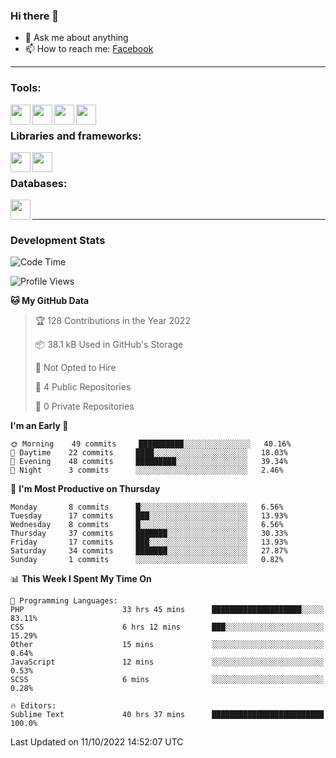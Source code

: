 ### Hi there 👋

<!-- - 🔭 I’m currently working on [huyviet] -->
- 💬 Ask me about anything
- 📫 How to reach me: [Facebook]
<!-- - ⚡ Fun fact: abc -->

---

### Tools:
<img align='left' height="32" width="32" src="https://cdn.jsdelivr.net/npm/simple-icons@4.8.0/icons/phpstorm.svg" />
<img align='left' height="32" width="32" src="https://cdn.jsdelivr.net/npm/simple-icons@4.8.0/icons/sublimetext.svg" />
<img align='left' height="32" width="32" src="https://cdn.jsdelivr.net/npm/simple-icons@4.8.0/icons/laragon.svg" />
<img align='left' height="32" width="32" src="https://cdn.jsdelivr.net/npm/simple-icons@4.8.0/icons/xampp.svg" />
<br>

### Libraries and frameworks:
<img align='left' height="32" width="32" src="https://cdn.jsdelivr.net/npm/simple-icons@4.8.0/icons/laravel.svg" />
<img align='left' height="32" width="32" src="https://cdn.jsdelivr.net/npm/simple-icons@4.8.0/icons/jquery.svg" />
<br>

### Databases:
<img align='left' height="32" width="32" src="https://cdn.jsdelivr.net/npm/simple-icons@4.8.0/icons/mysql.svg" />
<br>

---
### Development Stats
<!--START_SECTION:waka-->
![Code Time](http://img.shields.io/badge/Code%20Time-201%20hrs%2015%20mins-blue)

![Profile Views](http://img.shields.io/badge/Profile%20Views-0-blue)

**🐱 My GitHub Data** 

> 🏆 128 Contributions in the Year 2022
 > 
> 📦 38.1 kB Used in GitHub's Storage 
 > 
> 🚫 Not Opted to Hire
 > 
> 📜 4 Public Repositories 
 > 
> 🔑 0 Private Repositories  
 > 
**I'm an Early 🐤** 

```text
🌞 Morning    49 commits     ██████████░░░░░░░░░░░░░░░   40.16% 
🌆 Daytime    22 commits     ████░░░░░░░░░░░░░░░░░░░░░   18.03% 
🌃 Evening    48 commits     █████████░░░░░░░░░░░░░░░░   39.34% 
🌙 Night      3 commits      ░░░░░░░░░░░░░░░░░░░░░░░░░   2.46%

```
📅 **I'm Most Productive on Thursday** 

```text
Monday       8 commits      █░░░░░░░░░░░░░░░░░░░░░░░░   6.56% 
Tuesday      17 commits     ███░░░░░░░░░░░░░░░░░░░░░░   13.93% 
Wednesday    8 commits      █░░░░░░░░░░░░░░░░░░░░░░░░   6.56% 
Thursday     37 commits     ███████░░░░░░░░░░░░░░░░░░   30.33% 
Friday       17 commits     ███░░░░░░░░░░░░░░░░░░░░░░   13.93% 
Saturday     34 commits     ███████░░░░░░░░░░░░░░░░░░   27.87% 
Sunday       1 commits      ░░░░░░░░░░░░░░░░░░░░░░░░░   0.82%

```


📊 **This Week I Spent My Time On** 

```text
💬 Programming Languages: 
PHP                      33 hrs 45 mins      ████████████████████░░░░░   83.11% 
CSS                      6 hrs 12 mins       ███░░░░░░░░░░░░░░░░░░░░░░   15.29% 
Other                    15 mins             ░░░░░░░░░░░░░░░░░░░░░░░░░   0.64% 
JavaScript               12 mins             ░░░░░░░░░░░░░░░░░░░░░░░░░   0.53% 
SCSS                     6 mins              ░░░░░░░░░░░░░░░░░░░░░░░░░   0.28%

🔥 Editors: 
Sublime Text             40 hrs 37 mins      █████████████████████████   100.0%

```


 Last Updated on 11/10/2022 14:52:07 UTC
<!--END_SECTION:waka-->

[huyviet]: https://huyviet.vn/
[Facebook]: https://www.facebook.com/profile.php?id=100075294702642
